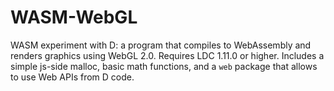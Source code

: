 # WASM-WebGL
WASM experiment with D: a program that compiles to WebAssembly and renders graphics using WebGL 2.0. Requires LDC 1.11.0 or higher. Includes a simple js-side malloc, basic math functions, and a `web` package that allows to use Web APIs from D code.
